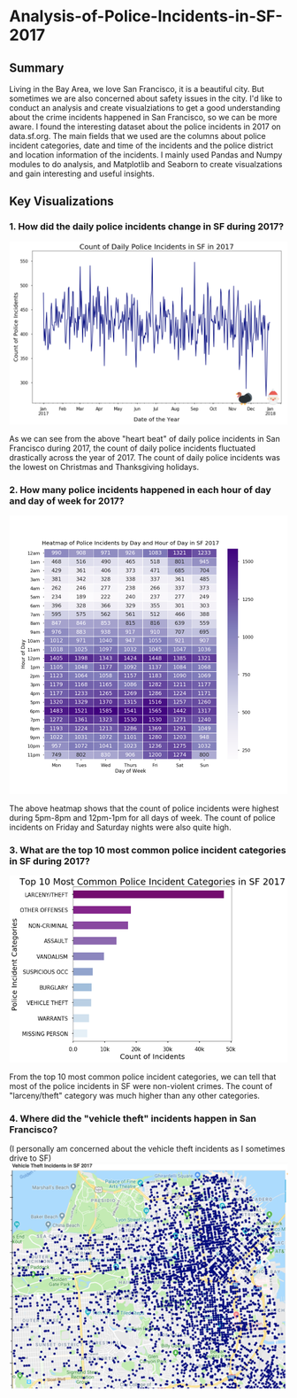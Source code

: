# Analysis-of-Police-Incidents-in-SF-2017

## Summary
Living in the Bay Area, we love San Francisco, it is a beautiful city. But sometimes we are also concerned about safety issues in the city. I'd like to conduct an analysis and create visualziations to get a good understanding about the crime incidents happened in San Francisco, so we can be more aware. I found the interesting dataset about the police incidents in 2017 on data.sf.org. The main fields that we used are the columns about police incident categories, date and time of the incidents and the police district and location information of the incidents. I mainly used Pandas and Numpy modules to do analysis, and Matplotlib and Seaborn to create visualzations and gain interesting and useful insights.

## Key Visualizations
### 1. How did the daily police incidents change in SF during 2017?
![](Visualization%20Images/Count%20of%20Daily%20Police%20Incidents%20upload%20final.png)

As we can see from the above "heart beat" of daily police incidents in San Francisco during 2017, the count of daily police incidents fluctuated drastically across the year of 2017. The count of daily police incidents was the lowest on Christmas and Thanksgiving holidays.

### 2. How many police incidents happened in each hour of day and day of week for 2017?
![](Visualization%20Images/Heatmap%20of%20Police%20Incidents%20by%20Day%20and%20Hour.png)

The above heatmap shows that the count of police incidents were highest during 5pm-8pm and 12pm-1pm for all days of week. The count of police incidents on Friday and Saturday nights were also quite high.

### 3. What are the top 10 most common police incident categories in SF during 2017?
![](Visualization%20Images/Top%2010%20Most%20Common%20Police%20Incident%20Categories%20upload.png)

From the top 10 most common police incident categories, we can tell that most of the police incidents in SF were non-violent crimes. The count of "larceny/theft" category was much higher than any other categories.

### 4. Where did the "vehicle theft" incidents happen in San Francisco? 
(I personally am concerned about the vehicle theft incidents as I sometimes drive to SF)
![](Visualization%20Images/SF%20vehicle%20theft%20map.png)


